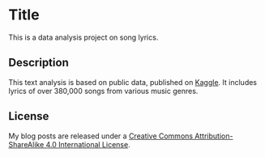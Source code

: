 
# Title

This is a data analysis project on song lyrics. 

## Description

This text analysis is based on public data, published on [Kaggle](https://www.kaggle.com/gyani95/380000-lyrics-from-metrolyrics/data). 
It includes lyrics of over 380,000 songs from various music genres. 


## License

My blog posts are released under a [Creative Commons Attribution-ShareAlike 4.0 International License](https://creativecommons.org/licenses/by-sa/4.0/).
